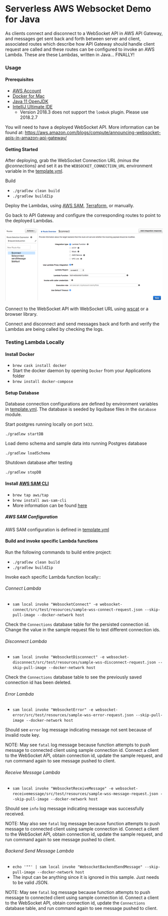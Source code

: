 # Serverless AWS Websocket Demo for Java

As clients connect and disconnect to a WebSocket API in AWS API Gateway, and messages get sent back and forth between 
server and client, associated routes which describe how API Gateway should handle client request are called and these 
routes can be configured to invoke an AWS Lambda. These are these Lambdas, written in Java... FINALLY! 

  
### Usage

#### Prerequisites
- [AWS Account](https://docs.aws.amazon.com/AmazonSimpleDB/latest/DeveloperGuide/AboutAWSAccounts.html)
- [Docker for Mac](https://docs.docker.com/v17.12/docker-for-mac/install/)
- [Java 11 OpenJDK](https://jdk.java.net/11/)
- [IntelliJ Ultimate IDE](https://www.jetbrains.com/idea/download/previous.html)
    - Version 2018.3 does not support the `lombok` plugin. Please use 2018.2.7  

You will need to have a deployed WebSocket API. More information can be found at: https://aws.amazon.com/blogs/compute/announcing-websocket-apis-in-amazon-api-gateway/

#### Getting Started
After deploying, grab the WebSocket Connection URL *(minus the @connections)* and set it as the ``WEBSOCKET_CONNECTION_URL`` environment variable in the [template.yml](../template.yml). 

Build
- `./gradlew clean build`
- `./gradlew buildZip`

Deploy the Lambdas, using [AWS SAM](https://docs.aws.amazon.com/serverless-application-model/latest/developerguide/serverless-sam-reference.html), [Terraform](https://seanmcgary.com/posts/how-to-deploy-an-aws-lambda-with-terraform/), or manually.
 
Go back to API Gateway and configure the corresponding routes to point to the deployed Lambdas.

![Alt text](websocket_api_screenshot.png?raw=true)
    
Connect to the WebSocket API with WebSocket URL using [wscat](https://github.com/websockets/wscat) or a browser library.

Connect and disconnect and send messages back and forth and verify the Lambdas are being called by checking the logs.


### Testing Lambda Locally

#### Install Docker
 - `brew cask install docker`
 - Start the docker daemon by opening `Docker` from your Applications folder
 - `brew install docker-compose`
  
#### Setup Database
Database connection configurations are defined by environment variables in [template.yml](template.yml). 
The database is seeded by liquibase files in the `database` module.

Start postgres running locally on port `5432`.
```
./gradlew startDB
```
Load demo schema and sample data into running Postgres database
```
./gradlew loadSchema
```
Shutdown database after testing
```
./gradlew stopDB
```

#### Install [AWS SAM CLI](https://github.com/awslabs/aws-sam-cli)  
- `brew tap aws/tap`
- `brew install aws-sam-cli`
- More information can be found [here](https://docs.aws.amazon.com/serverless-application-model/latest/developerguide/serverless-sam-cli-install-mac.html)

##### AWS SAM Configuration
AWS SAM configuration is defined in [template.yml](template.yml)
  
#### Build and invoke specific Lambda functions
Run the following commands to build entire project:
- `./gradlew clean build`
- `./gradlew buildZip`

Invoke each specific Lambda function locally::

###### Connect Lambda
- `sam local invoke "WebsocketConnect" -e websocket-connect/src/test/resources/sample-wss-connect-request.json --skip-pull-image --docker-network host`

Check the `Connections` database table for the persisted connection id. Change the value in the sample request file to test different connection ids.


###### Disconnect Lambda
- `sam local invoke "WebsocketDisconnect" -e websocket-disconnect/src/test/resources/sample-wss-disconnect-request.json --skip-pull-image --docker-network host`

Check the `Connections` database table to see the previously saved connection id has been deleted. 


###### Error Lambda
- `sam local invoke "WebsocketError" -e websocket-error/src/test/resources/sample-wss-error-request.json --skip-pull-image --docker-network host`

Should see `error` log message indicating message not sent because of invalid route key.

NOTE: May see `fatal` log message because function attempts to push message to connected client using sample connection id. 
Connect a client to the WebSocket API, obtain connection id, update the sample request, and run command again to see message pushed to client.

###### Receive Message Lambda
- `sam local invoke "WebsocketReceiveMessage" -e websocket-receivemessage/src/test/resources/sample-wss-message-request.json --skip-pull-image --docker-network host`

Should see `info` log message indicating message was successfully received.

NOTE: May also see `fatal` log message because function attempts to push message to connected client using sample connection id. 
Connect a client to the WebSocket API, obtain connection id, update the sample request, and run command again to see message pushed to client.

###### Backend Send Message Lambda
- `echo '""' | sam local invoke "WebsocketBackendSendMessage" --skip-pull-image --docker-network host`
- The input can be anything since it is ignored in this sample. Just needs to be valid JSON. 

NOTE: May see `fatal` log message because function attempts to push message to connected client using sample connection id. 
Connect a client to the WebSocket API, obtain connection id, update the `Connections` database table, and run command again to see message pushed to client.
